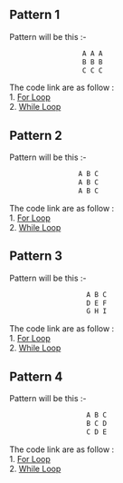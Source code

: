 ## Pattern 1
Pattern will be this :-   <br>
```bash
                  A A A
                  B B B
                  C C C                  
```
The code link are as follow :<br>
    1. [For Loop](https://github.com/INVINCIBLE06/Patterns/blob/main/Box%20Pattern/Alphabet%20Pattern/Pattern%201/for.cpp)<br>
    2. [While Loop](https://github.com/INVINCIBLE06/Patterns/blob/main/Box%20Pattern/Alphabet%20Pattern/Pattern%201/while.cpp)<br>

## Pattern 2
Pattern will be this :-   <br>
```bash
                 A B C
                 A B C
                 A B C
```
The code link are as follow :<br>
    1. [For Loop](https://github.com/INVINCIBLE06/Patterns/blob/main/Box%20Pattern/Alphabet%20Pattern/Pattern%202/for.cpp)<br>
    2. [While Loop](https://github.com/INVINCIBLE06/Patterns/blob/main/Box%20Pattern/Alphabet%20Pattern/Pattern%202/while.cpp)<br>

## Pattern 3
Pattern will be this :-   <br>
```bash
                   A B C
                   D E F
                   G H I  
```
The code link are as follow :<br>
    1. [For Loop](https://github.com/INVINCIBLE06/Patterns/blob/main/Box%20Pattern/Alphabet%20Pattern/Pattern%203/for.cpp)<br>
    2. [While Loop](https://github.com/INVINCIBLE06/Patterns/blob/main/Box%20Pattern/Alphabet%20Pattern/Pattern%203/while.cpp)<br>

## Pattern 4
Pattern will be this :-   <br>
```bash
                   A B C
                   B C D
                   C D E
```
The code link are as follow :<br>
    1. [For Loop](https://github.com/INVINCIBLE06/Patterns/blob/main/Box%20Pattern/Alphabet%20Pattern/Pattern%204/for.cpp)<br>
    2. [While Loop](https://github.com/INVINCIBLE06/Patterns/blob/main/Box%20Pattern/Alphabet%20Pattern/Pattern%204/while.cpp)<br>